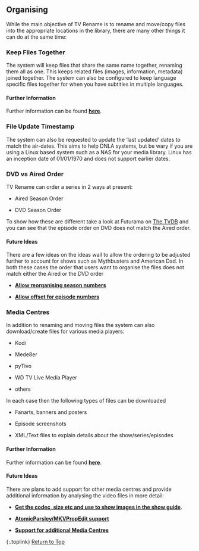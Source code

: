 <!-- START ORGANISING ------------------------ -->
## Organising

While the main objective of TV Rename is to rename and move/copy files into the appropriate locations in the library, there are many other things it can do at the same time:

### Keep Files Together

The system will keep files that share the same name together, renaming them all as one. This keeps related files (images, information, metadata) joined together. The system can also be configured to keep language specific files together for when you have subtitles in multiple languages.

#### Further Information

Further information can be found [**here**](/manual/options/#the-files-and-folders-tab "Read about 'Keep Together' options").

### File Update Timestamp

The system can also be requested to update the ‘last updated’ dates to match the air-dates. This aims to help DNLA systems,
 but be wary if you are using a Linux based system such as a NAS for your media library. Linux has an inception date of 01/01/1970 and does not support earlier dates.
 
### DVD vs Aired Order

TV Rename can order a series in 2 ways at present:

* Aired Season Order

* DVD Season Order

To show how these are different take a look at Futurama on [The&nbsp;TVDB](http://thetvdb.com/series/futurama "Visit Futurama on thetvdb.com") and you can see that the episode order on DVD does not match the Aired order.

#### Future Ideas

There are a few ideas on the ideas wall to allow the ordering to be adjusted further to account for shows such as Mythbusters and American Dad. In both these cases the order that users want to organise the files does not match either the Aired or the DVD order

* [**Allow reorganising season numbers**](http://ideas.theideawall.com/TVRename/Forum/TopicDetails/1c0aeb70-98ae-4937-9de3-8243ca61fcf2 "Visit the Idea Wall")

* [**Allow offset for episode numbers**](http://ideas.theideawall.com/TVRename/Forum/TopicDetails/ccf342c0-94b0-42f2-a0ba-a7cda261b2fa "Visdit the Idea Wall")

### Media Centres

In addition to renaming and moving files the system can also download/create files for various media players:

* Kodi

* Mede8er

* pyTivo

* WD TV Live Media Player

* others

In each case then the following types of files can be downloaded

* Fanarts, banners and posters

* Episode screenshots

* XML/Text files to explain details about the show/series/episodes

#### Further Information

Further information can be found [**here**](/manual/options/#the-media-center-tab "Read about Media Centre support").

#### Future Ideas

There are plans to add support for other media centres and provide additional information by analysing the video files in more detail:

* [**Get the codec, size etc and use to show images in the show guide**](http://ideas.theideawall.com/TVRename/Forum/TopicDetails/861a5956-e5d4-466e-baf7-1f137b7c5855 "Visit the Idea Wall").

* [**AtomicParsley/MKVPropEdit support**](http://ideas.theideawall.com/TVRename/Forum/TopicDetails/2934aef8-4dfe-4503-a995-81b95542a6bf "Visit the Idea Wall")

* [**Support for additional Media Centres**]( http://ideas.theideawall.com/TVRename/Forum/TopicDetails/74204b8a-836a-4a6e-997d-09ea4fe39362 "Visit the Idea Wall")

{:.toplink}
[Return to Top]()
<!-- END ORGANISING -------------------------- -->
